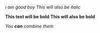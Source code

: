 *i am good boy*
_This will also be italic_

**This text will be bold**
__This will also be bold__

_You **can** combine them_
